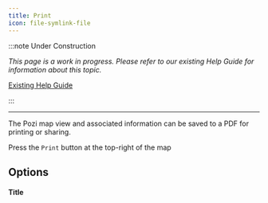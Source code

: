 ```yaml
---
title: Print
icon: file-symlink-file
---
```


:::note Under Construction

*This page is a work in progress. Please refer to our existing Help Guide for information about this topic.*

[Existing Help Guide](https://help.pozi.com/search?query=print)

:::

---

The Pozi map view and associated information can be saved to a PDF for printing or sharing.

Press the `Print` button at the top-right of the map

## Options

#### Title

